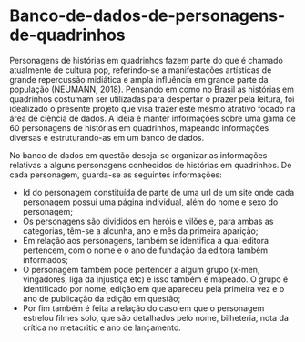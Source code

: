 # Banco-de-dados-de-personagens-de-quadrinhos

Personagens de histórias em quadrinhos fazem parte do que é chamado
atualmente de cultura pop, referindo-se a manifestações artísticas de grande
repercussão midiática e ampla influência em grande parte da população
(NEUMANN, 2018).
Pensando em como no Brasil as histórias em quadrinhos costumam ser
utilizadas para despertar o prazer pela leitura, foi idealizado o presente projeto
que visa trazer este mesmo atrativo focado na área de ciência de dados.
A ideia é manter informações sobre uma gama de 60 personagens de
histórias em quadrinhos, mapeando informações diversas e estruturando-as em
um banco de dados.

No banco de dados em questão deseja-se organizar as informações
relativas a alguns personagens conhecidos de histórias em quadrinhos. De cada
personagem, guarda-se as seguintes informações:
- Id do personagem constituída de parte de uma url de um site onde
cada personagem possui uma página individual, além do nome e
sexo do personagem;
- Os personagens são divididos em heróis e vilões e, para ambas
as categorias, têm-se a alcunha, ano e mês da primeira aparição;
- Em relação aos personagens, também se identifica a qual editora
pertencem, com o nome e o ano de fundação da editora também
informados;
- O personagem também pode pertencer a algum grupo (x-men,
vingadores, liga da injustiça etc) e isso também é mapeado. O
grupo é identificado por nome, edição em que apareceu pela
primeira vez e o ano de publicação da edição em questão;
- Por fim também é feita a relação do caso em que o personagem
estrelou filmes solo, que são detalhados pelo nome, bilheteria,
nota da crítica no metacritic e ano de lançamento.
